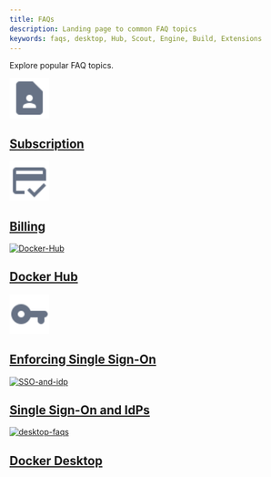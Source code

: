 ```yaml
---
title: FAQs
description: Landing page to common FAQ topics
keywords: faqs, desktop, Hub, Scout, Engine, Build, Extensions
---
```


Explore popular FAQ topics.

<div class="component-container">
    <!--start row-->
    <div class="row">
      <div class="col-xs-12 col-sm-12 col-md-12 col-lg-4 block">
        <div class="component">
             <div class="component-icon">
                 <a href="/subscription/faq/"><img src="/assets/images/contact.svg" alt="subscription" width="70" height="70"></a>
                 </div>
                 <h2 id="subscription-faqs"><a href="/subscription/faq/">Subscription</a></h2>
        </div>
      </div>
      <div class="col-xs-12 col-sm-12 col-md-12 col-lg-4 block">
        <div class="component">
            <div class="component-icon">
                 <a href="/billing/faqs/"><img src="/assets/images/payment-info.svg" alt="subscription" width="70" height="70"></a>
            </div>
                <h2 id="billing-faqs"><a href="/billing/faqs/">Billing</a></h2>
         </div>
     </div>
     <div class="col-xs-12 col-sm-12 col-md-12 col-lg-4 block">
        <div class="component">
            <div class="component-icon">
                <a href="/docker-hub/general-faqs/"><img src="/assets/images/engine-networking.svg" alt="Docker-Hub" width="70" height="70"></a>
            </div>
                <h2 id="Docker-Hub-faqs"><a href="/docker-hub/general-faqs/">Docker Hub</a></h2>
        </div>
    </div>
    </div>
    <!--start row-->
    <div class="row">
     <div class="col-xs-12 col-sm-12 col-md-12 col-lg-4 block">
        <div class="component">
            <div class="component-icon">
                 <a href="/single-sign-on/enforcement-faqs/"><img src="/assets/images/sign-on.svg" alt="enforcing-sso" width="70" height="70"></a>
            </div>
                <h2 id="enforcing-sso"><a href="/single-sign-on/enforcement-faqs/">Enforcing Single Sign-On</a></h2>
        </div>
     </div>
     <div class="col-xs-12 col-sm-12 col-md-12 col-lg-4 block">
        <div class="component">
          <div class="component-icon">
                 <a href="/single-sign-on/idp-faqs/"><img src="/assets/images/checklist.svg" alt="SSO-and-idp" width="70" height="70"></a>
          </div>
                <h2 id="SSO-and-idps"><a href="/single-sign-on/idp-faqs/">Single Sign-On and IdPs</a></h2>
        </div>
      </div>
      <div class="col-xs-12 col-sm-12 col-md-12 col-lg-4 block">
        <div class="component">
            <div class="component-icon">
                <a href="/desktop/faqs/general/"><img src="/assets/images/explore.svg" alt="desktop-faqs" width="70" height="70"></a>
            </div>
                <h2 id="desktop-faqs"><a href="/desktop/faqs/general/">Docker Desktop</a></h2>
        </div>
     </div>
    </div>
</div>



